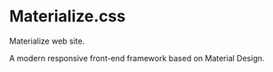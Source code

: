 # Materialize.css
Materialize web site.

A modern responsive front-end framework based on Material Design.
